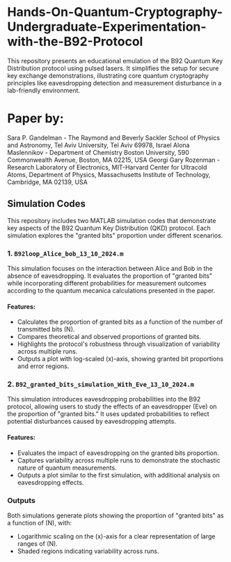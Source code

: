 # Hands-On-Quantum-Cryptography-Undergraduate-Experimentation-with-the-B92-Protocol
This repository presents an educational emulation of the B92 Quantum Key Distribution protocol using pulsed lasers. It simplifies the setup for secure key exchange demonstrations, illustrating core quantum cryptography principles like eavesdropping detection and measurement disturbance in a lab-friendly environment.

# Paper by:
Sara P. Gandelman - The Raymond and Beverly Sackler School of Physics and Astronomy, Tel Aviv University, Tel Aviv 69978, Israel
Alona Maslennikov - Department of Chemistry Boston University, 590 Commonwealth Avenue, Boston, MA 02215, USA
Georgi Gary Rozenman - Research Laboratory of Electronics, MIT-Harvard Center for
Ultracold Atoms, Department of Physics, Massachusetts Institute of Technology, Cambridge, MA 02139, USA


## Simulation Codes

This repository includes two MATLAB simulation codes that demonstrate key aspects of the B92 Quantum Key Distribution (QKD) protocol. Each simulation explores the "granted bits" proportion under different scenarios.

### 1. `B92loop_Alice_bob_13_10_2024.m`
This simulation focuses on the interaction between Alice and Bob in the absence of eavesdropping. It evaluates the proportion of "granted bits" while incorporating different probabilities for measurement outcomes according to the quantum mecanica calculations presented in the paper.

#### Features:
- Calculates the proportion of granted bits as a function of the number of transmitted bits \(N\).
- Compares theoretical and observed proportions of granted bits.
- Highlights the protocol's robustness through visualization of variability across multiple runs.
- Outputs a plot with log-scaled \(x\)-axis, showing granted bit proportions and error regions.

### 2. `B92_granted_bits_simulation_With_Eve_13_10_2024.m`
This simulation introduces eavesdropping probabilities into the B92 protocol, allowing users to study the effects of an eavesdropper (Eve) on the proportion of "granted bits." It uses updated probabilities to reflect potential disturbances caused by eavesdropping attempts.

#### Features:
- Evaluates the impact of eavesdropping on the granted bits proportion.
- Captures variability across multiple runs to demonstrate the stochastic nature of quantum measurements.
- Outputs a plot similar to the first simulation, with additional analysis on eavesdropping effects.

### Outputs
Both simulations generate plots showing the proportion of "granted bits" as a function of \(N\), with:
- Logarithmic scaling on the \(x\)-axis for a clear representation of large ranges of \(N\).
- Shaded regions indicating variability across runs.
